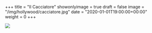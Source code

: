 +++
title = "Il Cacciatore"
showonlyimage = true
draft = false
image = "/img/hollywood/cacciatore.jpg"
date = "2020-01-01T19:00:00+00:00"
weight = 0
+++

<!--more-->
![](/img/hollywood/cacciatore.jpg)
